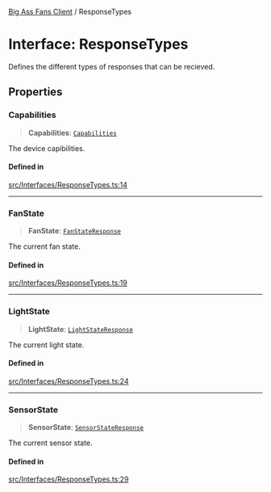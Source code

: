 [Big Ass Fans Client](../README.md) / ResponseTypes

# Interface: ResponseTypes

Defines the different types of responses that can be recieved.

## Properties

### Capabilities

> **Capabilities**: [`Capabilities`](Capabilities.md)

The device capibilities.

#### Defined in

[src/Interfaces/ResponseTypes.ts:14](https://github.com/mkellsy/baf-client/blob/289367c3ef8fe75588d41eda9372734a1c23f3c8/src/Interfaces/ResponseTypes.ts#L14)

***

### FanState

> **FanState**: [`FanStateResponse`](FanStateResponse.md)

The current fan state.

#### Defined in

[src/Interfaces/ResponseTypes.ts:19](https://github.com/mkellsy/baf-client/blob/289367c3ef8fe75588d41eda9372734a1c23f3c8/src/Interfaces/ResponseTypes.ts#L19)

***

### LightState

> **LightState**: [`LightStateResponse`](LightStateResponse.md)

The current light state.

#### Defined in

[src/Interfaces/ResponseTypes.ts:24](https://github.com/mkellsy/baf-client/blob/289367c3ef8fe75588d41eda9372734a1c23f3c8/src/Interfaces/ResponseTypes.ts#L24)

***

### SensorState

> **SensorState**: [`SensorStateResponse`](SensorStateResponse.md)

The current sensor state.

#### Defined in

[src/Interfaces/ResponseTypes.ts:29](https://github.com/mkellsy/baf-client/blob/289367c3ef8fe75588d41eda9372734a1c23f3c8/src/Interfaces/ResponseTypes.ts#L29)
